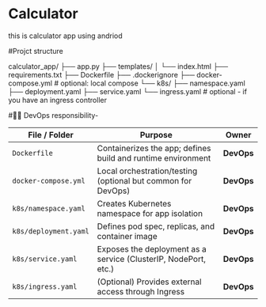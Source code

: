 # Calculator
this is calculator app using andriod

#Projct structure


calculator_app/
├── app.py
├── templates/
│   └── index.html
├── requirements.txt
├── Dockerfile
├── .dockerignore
├── docker-compose.yml          # optional: local compose
└── k8s/
    ├── namespace.yaml
    ├── deployment.yaml
    ├── service.yaml
    └── ingress.yaml            # optional - if you have an ingress controller

#🧑‍💼 DevOps responsibility-


| File / Folder         | Purpose                                                         | Owner      |
| --------------------- | --------------------------------------------------------------- | ---------- |
| `Dockerfile`          | Containerizes the app; defines build and runtime environment    | **DevOps** |
| `docker-compose.yml`  | Local orchestration/testing (optional but common for DevOps)    | **DevOps** |
| `k8s/namespace.yaml`  | Creates Kubernetes namespace for app isolation                  | **DevOps** |
| `k8s/deployment.yaml` | Defines pod spec, replicas, and container image                 | **DevOps** |
| `k8s/service.yaml`    | Exposes the deployment as a service (ClusterIP, NodePort, etc.) | **DevOps** |
| `k8s/ingress.yaml`    | (Optional) Provides external access through Ingress             | **DevOps** |
